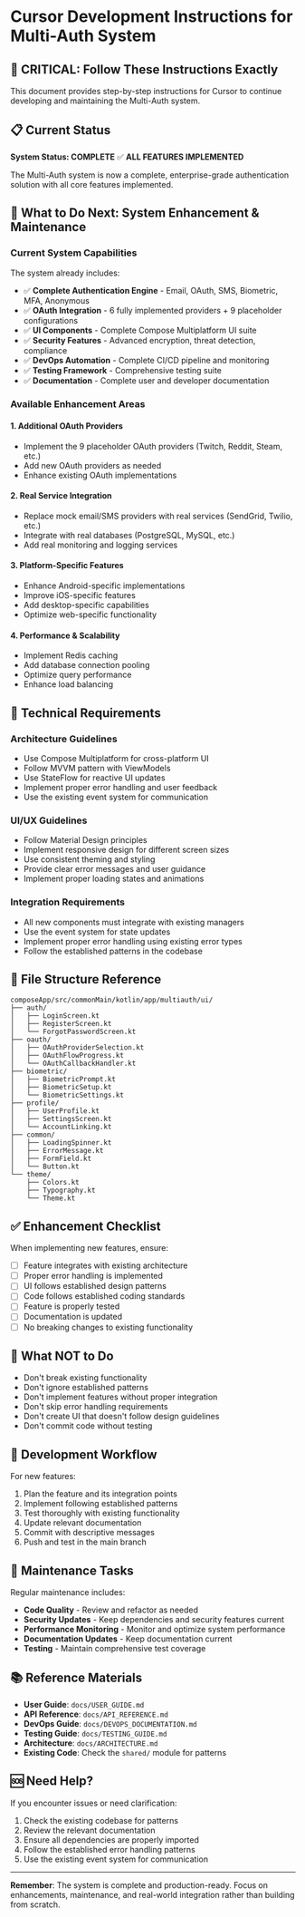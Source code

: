 # Cursor Development Instructions for Multi-Auth System

## 🎯 **CRITICAL: Follow These Instructions Exactly**

This document provides step-by-step instructions for Cursor to continue developing and maintaining the Multi-Auth system.

## 📋 **Current Status**

**System Status: COMPLETE** ✅ **ALL FEATURES IMPLEMENTED**

The Multi-Auth system is now a complete, enterprise-grade authentication solution with all core features implemented.

## 🚀 **What to Do Next: System Enhancement & Maintenance**

### **Current System Capabilities**

The system already includes:
- ✅ **Complete Authentication Engine** - Email, OAuth, SMS, Biometric, MFA, Anonymous
- ✅ **OAuth Integration** - 6 fully implemented providers + 9 placeholder configurations
- ✅ **UI Components** - Complete Compose Multiplatform UI suite
- ✅ **Security Features** - Advanced encryption, threat detection, compliance
- ✅ **DevOps Automation** - Complete CI/CD pipeline and monitoring
- ✅ **Testing Framework** - Comprehensive testing suite
- ✅ **Documentation** - Complete user and developer documentation

### **Available Enhancement Areas**

#### 1. **Additional OAuth Providers**
- Implement the 9 placeholder OAuth providers (Twitch, Reddit, Steam, etc.)
- Add new OAuth providers as needed
- Enhance existing OAuth implementations

#### 2. **Real Service Integration**
- Replace mock email/SMS providers with real services (SendGrid, Twilio, etc.)
- Integrate with real databases (PostgreSQL, MySQL, etc.)
- Add real monitoring and logging services

#### 3. **Platform-Specific Features**
- Enhance Android-specific implementations
- Improve iOS-specific features
- Add desktop-specific capabilities
- Optimize web-specific functionality

#### 4. **Performance & Scalability**
- Implement Redis caching
- Add database connection pooling
- Optimize query performance
- Enhance load balancing

## 🔧 **Technical Requirements**

### **Architecture Guidelines**
- Use Compose Multiplatform for cross-platform UI
- Follow MVVM pattern with ViewModels
- Use StateFlow for reactive UI updates
- Implement proper error handling and user feedback
- Use the existing event system for communication

### **UI/UX Guidelines**
- Follow Material Design principles
- Implement responsive design for different screen sizes
- Use consistent theming and styling
- Provide clear error messages and user guidance
- Implement proper loading states and animations

### **Integration Requirements**
- All new components must integrate with existing managers
- Use the event system for state updates
- Implement proper error handling using existing error types
- Follow the established patterns in the codebase

## 📁 **File Structure Reference**

```
composeApp/src/commonMain/kotlin/app/multiauth/ui/
├── auth/
│   ├── LoginScreen.kt
│   ├── RegisterScreen.kt
│   └── ForgotPasswordScreen.kt
├── oauth/
│   ├── OAuthProviderSelection.kt
│   ├── OAuthFlowProgress.kt
│   └── OAuthCallbackHandler.kt
├── biometric/
│   ├── BiometricPrompt.kt
│   ├── BiometricSetup.kt
│   └── BiometricSettings.kt
├── profile/
│   ├── UserProfile.kt
│   ├── SettingsScreen.kt
│   └── AccountLinking.kt
├── common/
│   ├── LoadingSpinner.kt
│   ├── ErrorMessage.kt
│   ├── FormField.kt
│   └── Button.kt
└── theme/
    ├── Colors.kt
    ├── Typography.kt
    └── Theme.kt
```

## ✅ **Enhancement Checklist**

When implementing new features, ensure:

- [ ] Feature integrates with existing architecture
- [ ] Proper error handling is implemented
- [ ] UI follows established design patterns
- [ ] Code follows established coding standards
- [ ] Feature is properly tested
- [ ] Documentation is updated
- [ ] No breaking changes to existing functionality

## 🚫 **What NOT to Do**

- Don't break existing functionality
- Don't ignore established patterns
- Don't implement features without proper integration
- Don't skip error handling requirements
- Don't create UI that doesn't follow design guidelines
- Don't commit code without testing

## 📝 **Development Workflow**

For new features:
1. Plan the feature and its integration points
2. Implement following established patterns
3. Test thoroughly with existing functionality
4. Update relevant documentation
5. Commit with descriptive messages
6. Push and test in the main branch

## 🔄 **Maintenance Tasks**

Regular maintenance includes:
- **Code Quality** - Review and refactor as needed
- **Security Updates** - Keep dependencies and security features current
- **Performance Monitoring** - Monitor and optimize system performance
- **Documentation Updates** - Keep documentation current
- **Testing** - Maintain comprehensive test coverage

## 📚 **Reference Materials**

- **User Guide**: `docs/USER_GUIDE.md`
- **API Reference**: `docs/API_REFERENCE.md`
- **DevOps Guide**: `docs/DEVOPS_DOCUMENTATION.md`
- **Testing Guide**: `docs/TESTING_GUIDE.md`
- **Architecture**: `docs/ARCHITECTURE.md`
- **Existing Code**: Check the `shared/` module for patterns

## 🆘 **Need Help?**

If you encounter issues or need clarification:
1. Check the existing codebase for patterns
2. Review the relevant documentation
3. Ensure all dependencies are properly imported
4. Follow the established error handling patterns
5. Use the existing event system for communication

---

**Remember**: The system is complete and production-ready. Focus on enhancements, maintenance, and real-world integration rather than building from scratch.